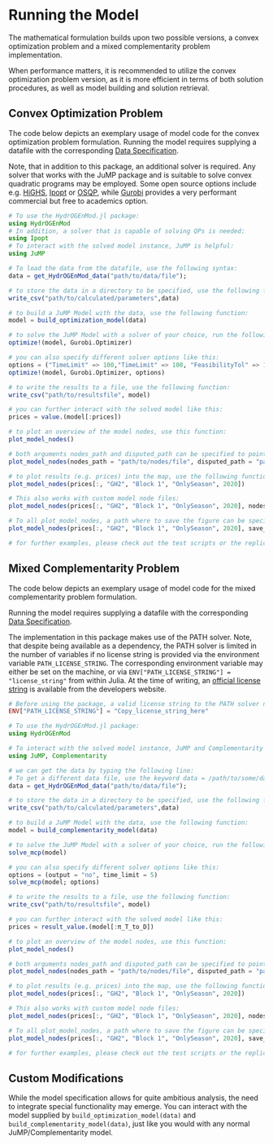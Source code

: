 # Running the Model
The mathematical formulation builds upon two possible versions, a convex optimization problem and a mixed complementarity problem implementation. 

When performance matters, it is recommended to utilize the convex optimization problem version, as it is more efficient in terms of both solution procedures, as well as model building and solution retrieval.

## Convex Optimization Problem
The code below depicts an exemplary usage of model code for the convex optimization problem formulation. 
Running the model requires supplying a datafile with the corresponding [Data Specification](@ref).

Note, that in addition to this package, an additional solver is required. Any solver that works with the JuMP package and is suitable to solve convex quadratic programs may be employed. Some open source options include e.g. [HiGHS](https://github.com/jump-dev/HiGHS.jl), [Ipopt](https://github.com/jump-dev/Ipopt.jl) or [OSQP](https://github.com/osqp/OSQP.jl), while [Gurobi](https://github.com/jump-dev/Gurobi.jl) provides a very performant commercial but free to academics option.

```julia
# To use the HydrOGEnMod.jl package: 
using HydrOGEnMod
# In addition, a solver that is capable of solving QPs is needed:
using Ipopt
# To interact with the solved model instance, JuMP is helpful:
using JuMP

# To load the data from the datafile, use the following syntax: 
data = get_HydrOGEnMod_data("path/to/data/file");

# to store the data in a directory to be specified, use the following function:
write_csv("path/to/calculated/parameters",data)

# to build a JuMP Model with the data, use the following function: 
model = build_optimization_model(data)

# to solve the JuMP Model with a solver of your choice, run the following function:
optimize!(model, Gurobi.Optimizer)

# you can also specify different solver options like this: 
options = ("TimeLimit" => 100,"TimeLimit" => 100, "FeasibilityTol" => 1e-6)
optimize!(model, Gurobi.Optimizer, options)

# to write the results to a file, use the following function: 
write_csv("path/to/resultsfile", model)

# you can further interact with the solved model like this: 
prices = value.(model[:prices])

# to plot an overview of the model nodes, use this function: 
plot_model_nodes()

# both arguments nodes_path and disputed_path can be specified to point to your own files:
plot_model_nodes(nodes_path = "path/to/nodes/file", disputed_path = "path/to/disputed/file")

# to plot results (e.g. prices) into the map, use the following function: 
plot_model_nodes(prices[:, "GH2", "Block 1", "OnlySeason", 2020])

# This also works with custom model node files:  
plot_model_nodes(prices[:, "GH2", "Block 1", "OnlySeason", 2020], nodes_path = "path/to/nodes/file", disputed_path = "path/to/disputed/file")

# To all plot_model_nodes, a path where to save the figure can be specified: 
plot_model_nodes(prices[:, "GH2", "Block 1", "OnlySeason", 2020], save_path = "path/to/save/fig.pdf")

# for further examples, please check out the test scripts or the replication section...
```

## Mixed Complementarity Problem
The code below depicts an exemplary usage of model code for the mixed complementarity problem formulation. 

Running the model requires supplying a datafile with the corresponding [Data Specification](@ref).

The implementation in this package makes use of the PATH solver. Note, that despite being available as a dependency, the PATH solver is limited in the number of variables if no license string is provided via the environment variable ```PATH_LICENSE_STRING```. The corresponding environment variable may either be set on the machine, or via ```ENV["PATH_LICENSE_STRING"] = "license_string"``` from within Julia. At the time of writing, an [official license string](https://pages.cs.wisc.edu/~ferris/path/LICENSE) is available from the developers website. 

```julia
# Before using the package, a valid license string to the PATH solver needs to be specified:
ENV["PATH_LICENSE_STRING"] = "Copy_license_string_here"

# To use the HydrOGEnMod.jl package: 
using HydrOGEnMod

# To interact with the solved model instance, JuMP and Complementarity are helpful:
using JuMP, Complementarity

# we can get the data by typing the following line:
# To get a different data file, use the keyword data = /path/to/some/datafile
data = get_HydrOGEnMod_data("path/to/data/file");

# to store the data in a directory to be specified, use the following function:
write_csv("path/to/calculated/parameters",data)

# to build a JuMP Model with the data, use the following function: 
model = build_complementarity_model(data)

# to solve the JuMP Model with a solver of your choice, run the following function:
solve_mcp(model)

# you can also specify different solver options like this: 
options = (output = "no", time_limit = 5)
solve_mcp(model; options)

# to write the results to a file, use the following function: 
write_csv("path/to/resultsfile", model)

# you can further interact with the solved model like this: 
prices = result_value.(model[:π_T_to_D])

# to plot an overview of the model nodes, use this function: 
plot_model_nodes()

# both arguments nodes_path and disputed_path can be specified to point to your own files:
plot_model_nodes(nodes_path = "path/to/nodes/file", disputed_path = "path/to/disputed/file")

# to plot results (e.g. prices) into the map, use the following function: 
plot_model_nodes(prices[:, "GH2", "Block 1", "OnlySeason", 2020])

# This also works with custom model node files:  
plot_model_nodes(prices[:, "GH2", "Block 1", "OnlySeason", 2020], nodes_path = "path/to/nodes/file", disputed_path = "path/to/disputed/file")

# To all plot_model_nodes, a path where to save the figure can be specified: 
plot_model_nodes(prices[:, "GH2", "Block 1", "OnlySeason", 2020], save_path = "path/to/save/fig.pdf")

# for further examples, please check out the test scripts or the replication section...
```

## Custom Modifications
While the model specification allows for quite ambitious analysis, the need to integrate special functionality may emerge. You can interact with the model supplied by ```build_optimization_model(data)``` and ```build_complementarity_model(data)```, just like you would with any normal JuMP/Complementarity model.